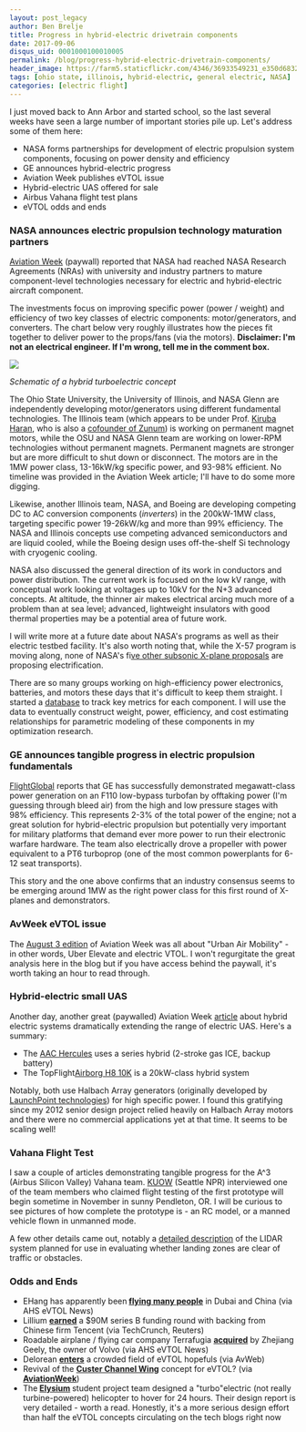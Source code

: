 ```yaml
---
layout: post_legacy
author: Ben Brelje
title: Progress in hybrid-electric drivetrain components
date: 2017-09-06
disqus_uid: 0001000100010005
permalink: /blog/progress-hybrid-electric-drivetrain-components/
header_image: https://farm5.staticflickr.com/4346/36933549231_e350d68326_o.jpg
tags: [ohio state, illinois, hybrid-electric, general electric, NASA]
categories: [electric flight]
---
```


<div class="block-paragraph"><div class="rich-text"><p></p><p>I just moved back to Ann Arbor and started school, so the last several weeks have seen a large number of important stories pile up. Let's address some of them here:</p><ul><li>NASA forms partnerships for development of electric propulsion system components, focusing on power density and efficiency</li><li>GE announces hybrid-electric progress</li><li>Aviation Week publishes eVTOL issue</li><li>Hybrid-electric UAS offered for sale</li><li>Airbus Vahana flight test plans</li><li>eVTOL odds and ends</li></ul><p></p></div></div>

<!--more-->

<div class="block-paragraph"><div class="rich-text"><h3>NASA announces electric propulsion technology maturation partners</h3><p><a href="http://aviationweek.com/commercial-aviation/nasa-moves-electric-propulsion-components-closer-reality">Aviation Week</a> (paywall) reported that NASA had reached NASA Research Agreements (NRAs) with university and industry partners to mature component-level technologies necessary for electric and hybrid-electric aircraft component.</p><p>The investments focus on improving specific power (power / weight) and efficiency of two key classes of electric components: motor/generators, and converters. The chart below very roughly illustrates how the pieces fit together to deliver power to the props/fans (via the motors). <b>Disclaimer: I'm not an electrical engineer. If I'm wrong, tell me in the comment box.</b></p></div></div>
<div class="block-rawhtml"><script data-pagespeed-no-defer>//<![CDATA[
(function(){for(var g="function"==typeof Object.defineProperties?Object.defineProperty:function(b,c,a){if(a.get||a.set)throw new TypeError("ES3 does not support getters and setters.");b!=Array.prototype&&b!=Object.prototype&&(b[c]=a.value)},h="undefined"!=typeof window&&window===this?this:"undefined"!=typeof global&&null!=global?global:this,k=["String","prototype","repeat"],l=0;l<k.length-1;l++){var m=k[l];m in h||(h[m]={});h=h[m]}var n=k[k.length-1],p=h[n],q=p?p:function(b){var c;if(null==this)throw new TypeError("The 'this' value for String.prototype.repeat must not be null or undefined");c=this+"";if(0>b||1342177279<b)throw new RangeError("Invalid count value");b|=0;for(var a="";b;)if(b&1&&(a+=c),b>>>=1)c+=c;return a};q!=p&&null!=q&&g(h,n,{configurable:!0,writable:!0,value:q});var t=this;function u(b,c){var a=b.split("."),d=t;a[0]in d||!d.execScript||d.execScript("var "+a[0]);for(var e;a.length&&(e=a.shift());)a.length||void 0===c?d[e]?d=d[e]:d=d[e]={}:d[e]=c};function v(b){var c=b.length;if(0<c){for(var a=Array(c),d=0;d<c;d++)a[d]=b[d];return a}return[]};function w(b){var c=window;if(c.addEventListener)c.addEventListener("load",b,!1);else if(c.attachEvent)c.attachEvent("onload",b);else{var a=c.onload;c.onload=function(){b.call(this);a&&a.call(this)}}};var x;function y(b,c,a,d,e){this.h=b;this.j=c;this.l=a;this.f=e;this.g={height:window.innerHeight||document.documentElement.clientHeight||document.body.clientHeight,width:window.innerWidth||document.documentElement.clientWidth||document.body.clientWidth};this.i=d;this.b={};this.a=[];this.c={}}function z(b,c){var a,d,e=c.getAttribute("data-pagespeed-url-hash");if(a=e&&!(e in b.c))if(0>=c.offsetWidth&&0>=c.offsetHeight)a=!1;else{d=c.getBoundingClientRect();var f=document.body;a=d.top+("pageYOffset"in window?window.pageYOffset:(document.documentElement||f.parentNode||f).scrollTop);d=d.left+("pageXOffset"in window?window.pageXOffset:(document.documentElement||f.parentNode||f).scrollLeft);f=a.toString()+","+d;b.b.hasOwnProperty(f)?a=!1:(b.b[f]=!0,a=a<=b.g.height&&d<=b.g.width)}a&&(b.a.push(e),b.c[e]=!0)}y.prototype.checkImageForCriticality=function(b){b.getBoundingClientRect&&z(this,b)};u("pagespeed.CriticalImages.checkImageForCriticality",function(b){x.checkImageForCriticality(b)});u("pagespeed.CriticalImages.checkCriticalImages",function(){A(x)});function A(b){b.b={};for(var c=["IMG","INPUT"],a=[],d=0;d<c.length;++d)a=a.concat(v(document.getElementsByTagName(c[d])));if(a.length&&a[0].getBoundingClientRect){for(d=0;c=a[d];++d)z(b,c);a="oh="+b.l;b.f&&(a+="&n="+b.f);if(c=!!b.a.length)for(a+="&ci="+encodeURIComponent(b.a[0]),d=1;d<b.a.length;++d){var e=","+encodeURIComponent(b.a[d]);131072>=a.length+e.length&&(a+=e)}b.i&&(e="&rd="+encodeURIComponent(JSON.stringify(B())),131072>=a.length+e.length&&(a+=e),c=!0);C=a;if(c){d=b.h;b=b.j;var f;if(window.XMLHttpRequest)f=new XMLHttpRequest;else if(window.ActiveXObject)try{f=new ActiveXObject("Msxml2.XMLHTTP")}catch(r){try{f=new ActiveXObject("Microsoft.XMLHTTP")}catch(D){}}f&&(f.open("POST",d+(-1==d.indexOf("?")?"?":"&")+"url="+encodeURIComponent(b)),f.setRequestHeader("Content-Type","application/x-www-form-urlencoded"),f.send(a))}}}function B(){var b={},c;c=document.getElementsByTagName("IMG");if(!c.length)return{};var a=c[0];if(!("naturalWidth"in a&&"naturalHeight"in a))return{};for(var d=0;a=c[d];++d){var e=a.getAttribute("data-pagespeed-url-hash");e&&(!(e in b)&&0<a.width&&0<a.height&&0<a.naturalWidth&&0<a.naturalHeight||e in b&&a.width>=b[e].o&&a.height>=b[e].m)&&(b[e]={rw:a.width,rh:a.height,ow:a.naturalWidth,oh:a.naturalHeight})}return b}var C="";u("pagespeed.CriticalImages.getBeaconData",function(){return C});u("pagespeed.CriticalImages.Run",function(b,c,a,d,e,f){var r=new y(b,c,a,e,f);x=r;d&&w(function(){window.setTimeout(function(){A(r)},0)})});})();pagespeed.CriticalImages.Run('/mod_pagespeed_beacon','https://brelje.net/blog/progress-hybrid-electric-drivetrain-components/','8Xxa2XQLv9',true,false,'jZ_iAVBXUDU');
//]]></script><img src="https://farm5.staticflickr.com/4389/36239985774_d1e715dbc4_o.png" class="img-responsive" data-pagespeed-url-hash="1979513891" onload="pagespeed.CriticalImages.checkImageForCriticality(this);"></div>
<div class="block-paragraph"><div class="rich-text"><p><i>Schematic of a hybrid turboelectric concept</i></p><p>The Ohio State University, the University of Illinois, and NASA Glenn are independently developing motor/generators using different fundamental technologies. The Illinois team (which appears to be under Prof. <a href="https://www.ece.illinois.edu/directory/profile/kharan">Kiruba Haran</a>, who is also a <a href="https://www.americaninno.com/chicago/meet-the-illinois-prof-behind-zunum-aeros-electric-planes/">cofounder of Zunum</a>) is working on permanent magnet motors, while the OSU and NASA Glenn team are working on lower-RPM technologies without permanent magnets. Permanent magnets are stronger but are more difficult to shut down or disconnect. The motors are in the 1MW power class, 13-16kW/kg specific power, and 93-98% efficient. No timeline was provided in the Aviation Week article; I'll have to do some more digging.</p><p>Likewise, another Illinois team, NASA, and Boeing are developing competing DC to AC conversion components (<i>inverters</i>) in the 200kW-1MW class, targeting specific power 19-26kW/kg and more than 99% efficiency. The NASA and Illinois concepts use competing advanced semiconductors and are liquid cooled, while the Boeing design uses off-the-shelf Si technology with cryogenic cooling. </p><p>NASA also discussed the general direction of its work in conductors and power distribution. The current work is focused on the low kV range, with conceptual work looking at voltages up to 10kV for the N+3 advanced concepts. At altitude, the thinner air makes electrical arcing much more of a problem than at sea level; advanced, lightweight insulators with good thermal properties may be a potential area of future work.</p><p>I will write more at a future date about NASA's programs as well as their electric testbed facility. It's also worth noting that, while the X-57 program is moving along, none of NASA's fi<a href="https://www.avweb.com/avwebflash/news/NASA-Considers-Five-X-Plane-Concepts-229558-1.html">ve other subsonic X-plane proposals</a> are proposing electrification.</p><p>There are so many groups working on high-efficiency power electronics, batteries, and motors these days that it's difficult to keep them straight. I started a <a href="https://docs.google.com/spreadsheets/d/1SvS7Jw6yNz-HpfXU9KrhTw-LUXxfojs11HSuf7drL2k/edit?usp=sharing">database</a> to track key metrics for each component. I will use the data to eventually construct weight, power, efficiency, and cost estimating relationships for parametric modeling of these components in my optimization research.</p><h3>GE announces tangible progress in electric propulsion fundamentals</h3><p><a href="https://www.flightglobal.com/news/articles/ge-reveals-major-achievements-in-hybrid-electric-pro-440602/">FlightGlobal</a> reports that GE has successfully demonstrated megawatt-class power generation on an F110 low-bypass turbofan by offtaking power (I'm guessing through bleed air) from the high and low pressure stages with 98% efficiency. This represents 2-3% of the total power of the engine; not a great solution for hybrid-electric propulsion but potentially very important for military platforms that demand ever more power to run their electronic warfare hardware. The team also electrically drove a propeller with power equivalent to a PT6 turboprop (one of the most common powerplants for 6-12 seat transports). </p><p>This story and the one above confirms that an industry consensus seems to be emerging around 1MW as the right power class for this first round of X-planes and demonstrators.</p><h3>AvWeek eVTOL issue</h3><p>The <a href="http://aviationweek.com/technology/urban-air-mobility-are-batteries-there-yet">August 3 edition</a> of Aviation Week was all about "Urban Air Mobility" - in other words, Uber Elevate and electric VTOL. I won't regurgitate the great analysis here in the blog but if you have access behind the paywall, it's worth taking an hour to read through. </p><h3>Hybrid-electric small UAS</h3><p>Another day, another great (paywalled) Aviation Week <a href="http://aviationweek.com/vertical-flight/hybrid-electric-power-makes-drones-fly-farther">article</a> about hybrid electric systems dramatically extending the range of electric UAS. Here's a summary:</p><p></p><ul><li>The <a href="http://www.advancedaircraftcompany.com/hercules/">AAC Hercules</a> uses a series hybrid (2-stroke gas ICE, backup battery)</li><li>The TopFlight<a href="http://www.tflighttech.com/products/airborg-h8-10k-with-top-flight-hybrid-power-system.html">Airborg H8 10K</a> is a 20kW-class hybrid system</li></ul><p>Notably, both use Halbach Array generators (originally developed by <a href="http://www.launchpnt.com/portfolio/transportation/electric-vehicle-propulsion">LaunchPoint technologies</a>) for high specific power. I found this gratifying since my 2012 senior design project relied heavily on Halbach Array motors and there were no commercial applications yet at that time. It seems to be scaling well!</p><p></p><h3>Vahana Flight Test</h3><p>I saw a couple of articles demonstrating tangible progress for the A^3 (Airbus Silicon Valley) Vahana team. <a href="http://kuow.org/post/your-future-commute-airbus-flying-robo-taxi-readied-testing-oregon">KUOW</a> (Seattle NPR) interviewed one of the team members who claimed flight testing of the first prototype will begin sometime in November in sunny Pendleton, OR. I will be curious to see pictures of how complete the prototype is - an RC model, or a manned vehicle flown in unmanned mode.</p><p>A few other details came out, notably a <a href="https://www.wired.com/story/airbus-vahana-flying-car-landings/">detailed description</a> of the LIDAR system planned for use in evaluating whether landing zones are clear of traffic or obstacles.</p><h3>Odds and Ends</h3><p></p><ul><li>EHang has apparently been<b> <a href="http://evtol.news/2017/08/23/ehang-in-dubai/">flying many people</a></b> in Dubai and China (via AHS eVTOL News)</li><li>Lillium <a href="https://techcrunch.com/2017/09/05/lilium-raises-90m/"><b>earned</b></a> a $90M series B funding round with backing from Chinese firm Tencent (via TechCrunch, Reuters)</li><li>Roadable airplane / flying car company Terrafugia <b><a href="http://evtol.news/2017/08/23/terrafugia-acquired/">acquired</a></b> by Zhejiang Geely, the owner of Volvo (via AHS eVTOL News)</li><li>Delorean <a href="https://www.avweb.com/avwebflash/news/Is-There-A-Delorean-In-Aviations-Future-229507-1.html"><b>enters</b></a> a crowded field of eVTOL hopefuls (via AvWeb)</li><li>Revival of the <a href="https://en.wikipedia.org/wiki/Custer_Channel_Wing"><b>Custer Channel Wing</b></a> concept for eVTOL? (via <a href="http://aviationweek.com/vertical-flight/custer-s-channel-wing-eyed-electric-vtol"><b>AviationWeek</b></a>)</li><li>The<b> <a href="http://www.ahs.umd.edu/design.html">Elysium</a> </b>student project team designed a "turbo"electric (not really turbine-powered) helicopter to hover for 24 hours. Their design report is very detailed - worth a read. Honestly, it's a more serious design effort than half the eVTOL concepts circulating on the tech blogs right now</li></ul><p></p><p></p></div></div>